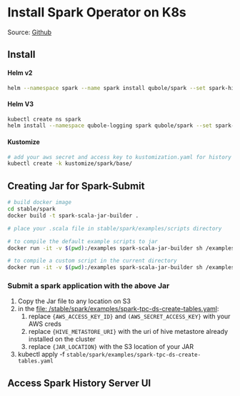 # Install Spark Operator on K8s

Source: [Github](https://github.com/GoogleCloudPlatform/spark-on-k8s-operator)

## **Install**     

#### Helm v2
```bash
helm --namespace spark --name spark install qubole/spark --set spark-history-server.s3.accessKeyID=<AWS Access Key ID> --set spark-history-server.s3.secretAccessKey=<AWS Secret Access Key>
```

#### Helm V3
```bash
kubectl create ns spark
helm install --namespace qubole-logging spark qubole/spark --set spark-history-server.s3.accessKeyID=<AWS Access Key ID> --set spark-history-server.s3.secretAccessKey=<AWS Secret Access Key>
```

#### Kustomize
```bash
# add your aws secret and access key to kustomization.yaml for history server
kubectl create -k kustomize/spark/base/
```


## Creating Jar for Spark-Submit

```bash
# build docker image
cd stable/spark
docker build -t spark-scala-jar-builder .

# place your .scala file in stable/spark/examples/scripts directory

# to compile the default example scripts to jar
docker run -it -v $(pwd):/examples spark-scala-jar-builder sh /examples/scripts/build-jar.sh

# to compile a custom script in the current directory
docker run -it -v $(pwd):/examples spark-scala-jar-builder sh /examples/scripts/build-jar.sh /path/to/script-file.scala
```

### Submit a spark application with the above Jar

1. Copy the Jar file to any location on S3
2. in the [file: /stable/spark/examples/spark-tpc-ds-create-tables.yaml](/stable/spark/examples/spark-tpc-ds-create-tables.yaml):
    1. replace `{AWS_ACCESS_KEY_ID}`  and `(AWS_SECRET_ACCESS_KEY}` with your AWS creds
    2. replace `{HIVE_METASTORE_URI}` with the uri of hive metastore already installed on the cluster
    3. replace `{JAR_LOCATION}` with the S3 location of your JAR
3. kubectl apply -f `stable/spark/examples/spark-tpc-ds-create-tables.yaml`


## Access Spark History Server UI

```bash

```